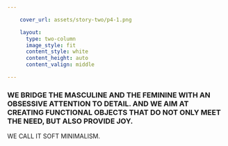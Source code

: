 ```yaml
---

    cover_url: assets/story-two/p4-1.png

    layout:
      type: two-column
      image_style: fit
      content_style: white
      content_height: auto
      content_valign: middle

---
```


<h3>
  WE BRIDGE THE MASCULINE AND THE FEMININE WITH AN OBSESSIVE ATTENTION TO DETAIL. AND WE AIM AT CREATING FUNCTIONAL OBJECTS THAT DO NOT ONLY MEET THE NEED, BUT ALSO PROVIDE JOY. 
</h3>

WE CALL IT SOFT MINIMALISM.
